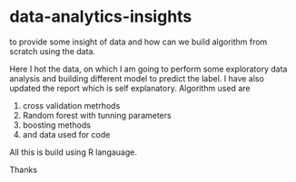 # data-analytics-insights
to provide some insight of data and how can we build algorithm from scratch using the data.


Here I hot the data, on which I am going to perform some exploratory data analysis and building different model to predict the label.
I have also updated the report which is self explanatory.
Algorithm used are 
1) cross validation metrhods
2) Random forest with tunning parameters
3) boosting methods
4) and data used for code

All this is build using R langauage.

Thanks

